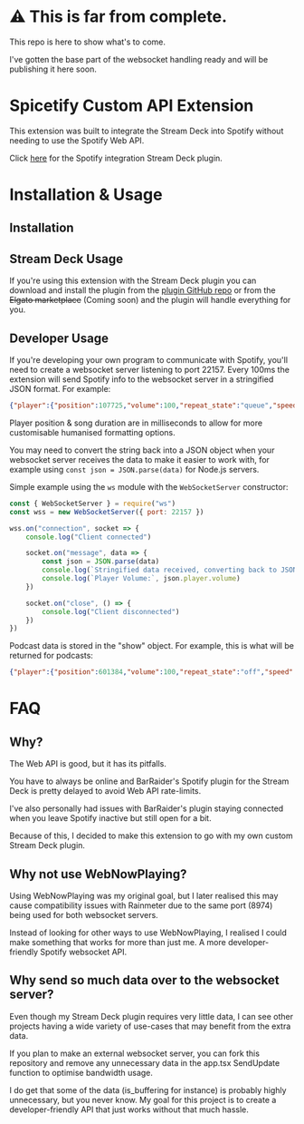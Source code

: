 # ⚠️ This is far from complete.
This repo is here to show what's to come.

I've gotten the base part of the websocket handling ready and will be publishing it here soon.

# Spicetify Custom API Extension
This extension was built to integrate the Stream Deck into Spotify without needing to use the Spotify Web API.

Click [here](https://github.com/TomH5634142b7/Spotify-Integration-Stream-Deck-Plugin) for the Spotify integration Stream Deck plugin.

# Installation & Usage
## Installation

## Stream Deck Usage
If you're using this extension with the Stream Deck plugin you can download and install the plugin from the [plugin GitHub repo](https://github.com/TomH5634142b7/Spotify-Integration-Stream-Deck-Plugin) or from the ~~Elgato marketplace~~ (Coming soon) and the plugin will handle everything for you.

## Developer Usage
If you're developing your own program to communicate with Spotify, you'll need to create a websocket server listening to port 22157. Every 100ms the extension will send Spotify info to the websocket server in a stringified JSON format.
For example:
```json
{"player":{"position":107725,"volume":100,"repeat_state":"queue","speed":1,"is_muted":false,"is_shuffling":false,"is_playing":true,"is_buffering":false},"track":{"name":"Killers with the Cross","duration":250000,"album":{"name":"The Sacrament of Sin","images":{"standard":{"url":"https://o.scdn.co/image/ab67616d00001e02822cf865426a24c2237f4747","uri":"spotify:image:ab67616d00001e02822cf865426a24c2237f4747"},"small":{"url":"https://o.scdn.co/image/ab67616d00004851822cf865426a24c2237f4747","uri":"spotify:image:ab67616d00004851822cf865426a24c2237f4747"},"large":{"url":"https://o.scdn.co/image/ab67616d0000b273822cf865426a24c2237f4747","uri":"spotify:image:ab67616d0000b273822cf865426a24c2237f4747"},"xlarge":{"url":"https://o.scdn.co/image/ab67616d0000b273822cf865426a24c2237f4747","uri":"spotify:image:ab67616d0000b273822cf865426a24c2237f4747"}},"track_count":11,"url":"https://open.spotify.com/album/2t3dociTSaDTmqIlN21rmC","uri":"spotify:album:2t3dociTSaDTmqIlN21rmC"},"marked_for_download":true,"popularity":52,"album_track_index":3,"artists":[{"name":"Powerwolf","url":"https://open.spotify.com/artist/5HFkc3t0HYETL4JeEbDB1v","uri":"spotify:artist:5HFkc3t0HYETL4JeEbDB1v"}],"url":"https://open.spotify.com/track/6OrMblzPzh6Z0pIKVeWwd3","uri":"spotify:track:6OrMblzPzh6Z0pIKVeWwd3","playlist_track_index":231,"is_liked":false,"is_19_plus_only":false,"is_explicit":false,"is_local":false,"has_lyrics":true,"images":{"standard":{"url":"https://o.scdn.co/image/ab67616d00001e02822cf865426a24c2237f4747","uri":"spotify:image:ab67616d00001e02822cf865426a24c2237f4747"},"small":{"url":"https://o.scdn.co/image/ab67616d00004851822cf865426a24c2237f4747","uri":"spotify:image:ab67616d00004851822cf865426a24c2237f4747"},"large":{"url":"https://o.scdn.co/image/ab67616d0000b273822cf865426a24c2237f4747","uri":"spotify:image:ab67616d0000b273822cf865426a24c2237f4747"},"xlarge":{"url":"https://o.scdn.co/image/ab67616d0000b273822cf865426a24c2237f4747","uri":"spotify:image:ab67616d0000b273822cf865426a24c2237f4747"}},"show":{},"media_type":"audio","provider":"context","type":"track"},"scapi_version":"1.0.0"}
```
Player position & song duration are in milliseconds to allow for more customisable humanised formatting options.

You may need to convert the string back into a JSON object when your websocket server receives the data to make it easier to work with, for example using `const json = JSON.parse(data)` for Node.js servers.

Simple example using the `ws` module with the `WebSocketServer` constructor:
```js
const { WebSocketServer } = require("ws")
const wss = new WebSocketServer({ port: 22157 })

wss.on("connection", socket => {
    console.log("Client connected")

    socket.on("message", data => {
        const json = JSON.parse(data)
        console.log(`Stringified data received, converting back to JSON:`, json)
        console.log(`Player Volume:`, json.player.volume)
    })

    socket.on("close", () => {
        console.log("Client disconnected")
    })
})
```

Podcast data is stored in the "show" object. For example, this is what will be returned for podcasts:
```json
{"player":{"position":601384,"volume":100,"repeat_state":"off","speed":1,"is_muted":false,"is_shuffling":false,"is_playing":true,"is_buffering":false},"track":{"name":"Mark Is A Visionary [Bonus Episode]","duration":1200000,"album":{"images":{"standard":null,"small":null,"large":null,"xlarge":null},"track_count":null,"url":"https://open.spotify.com/album/2X40qLyoj1wQ2qE5FVpA7x","uri":"spotify:show:2X40qLyoj1wQ2qE5FVpA7x"},"marked_for_download":false,"popularity":0,"album_track_index":0,"url":"https://open.spotify.com/track/2wqWgWgXoVhW2d9bDFqgzA","uri":"spotify:episode:2wqWgWgXoVhW2d9bDFqgzA","playlist_track_index":1,"is_liked":false,"is_19_plus_only":false,"is_explicit":true,"has_lyrics":false,"images":{"standard":{"url":"https://o.scdn.co/image/ab67656300005f1ff4e1783e86523c362b5489d8","uri":"spotify:image:ab67656300005f1ff4e1783e86523c362b5489d8"},"small":{"url":"https://o.scdn.co/image/ab6765630000f68df4e1783e86523c362b5489d8","uri":"spotify:image:ab6765630000f68df4e1783e86523c362b5489d8"},"large":{"url":"https://o.scdn.co/image/ab6765630000ba8af4e1783e86523c362b5489d8","uri":"spotify:image:ab6765630000ba8af4e1783e86523c362b5489d8"},"xlarge":{"url":"https://o.scdn.co/image/ab6765630000ba8af4e1783e86523c362b5489d8","uri":"spotify:image:ab6765630000ba8af4e1783e86523c362b5489d8"}},"show":{"name":"Distractible","url":"https://open.spotify.com/show/2X40qLyoj1wQ2qE5FVpA7x","uri":"spotify:show:2X40qLyoj1wQ2qE5FVpA7x","images":{"standard":{"url":"https://o.scdn.co/image/ab67656300005f1ff4e1783e86523c362b5489d8","uri":"spotify:image:ab67656300005f1ff4e1783e86523c362b5489d8"},"small":{"url":"https://o.scdn.co/image/ab6765630000f68df4e1783e86523c362b5489d8","uri":"spotify:image:ab6765630000f68df4e1783e86523c362b5489d8"},"large":{"url":"https://o.scdn.co/image/ab6765630000ba8af4e1783e86523c362b5489d8","uri":"spotify:image:ab6765630000ba8af4e1783e86523c362b5489d8"},"xlarge":{"url":"https://o.scdn.co/image/ab6765630000ba8af4e1783e86523c362b5489d8","uri":"spotify:image:ab6765630000ba8af4e1783e86523c362b5489d8"}}},"media_type":"mixed","provider":"context","type":"episode"},"scapi_version":"1.0.0"}
```

# FAQ
## Why?
The Web API is good, but it has its pitfalls.

You have to always be online and BarRaider's Spotify plugin for the Stream Deck is pretty delayed to avoid Web API rate-limits.

I've also personally had issues with BarRaider's plugin staying connected when you leave Spotify inactive but still open for a bit.

Because of this, I decided to make this extension to go with my own custom Stream Deck plugin.

## Why not use WebNowPlaying?
Using WebNowPlaying was my original goal, but I later realised this may cause compatibility issues with Rainmeter due to the same port (8974) being used for both websocket servers.

Instead of looking for other ways to use WebNowPlaying, I realised I could make something that works for more than just me. A more developer-friendly Spotify websocket API.

## Why send so much data over to the websocket server?
Even though my Stream Deck plugin requires very little data, I can see other projects having a wide variety of use-cases that may benefit from the extra data.

If you plan to make an external websocket server, you can fork this repository and remove any unnecessary data in the app.tsx SendUpdate function to optimise bandwidth usage.

I do get that some of the data (is_buffering for instance) is probably highly unnecessary, but you never know. My goal for this project is to create a developer-friendly API that just works without that much hassle.

